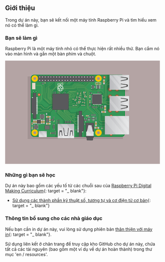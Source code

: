 ## Giới thiệu

Trong dự án này, bạn sẽ kết nối một máy tính Raspberry Pi và tìm hiểu xem nó có thể làm gì.

### Bạn sẽ làm gì

Raspberry Pi là một máy tính nhỏ có thể thực hiện rất nhiều thứ. Bạn cắm nó vào màn hình và gắn một bàn phím và chuột.

![ảnh chụp màn hình](images/pi-plug-in.gif)

### Những gì bạn sẽ học

Dự án này bao gồm các yếu tố từ các chuỗi sau của [Raspberry Pi Digital Making Curriculum](http://rpf.io/curriculum){: target = "_ blank"}:

+ [Sử dụng các thành phần kỹ thuật số, tương tự và cơ điện tử cơ bản](https://curriculum.raspberrypi.org/physical-computing/creator/){: target = "_ blank"}

### Thông tin bổ sung cho các nhà giáo dục

Nếu bạn cần in dự án này, vui lòng sử dụng phiên bản [thân thiện với máy in](https://projects.raspberrypi.org/en/projects/raspberry-pi-getting-started/print){: target = "_ blank"}.

Sử dụng liên kết ở chân trang để truy cập kho GitHub cho dự án này, chứa tất cả các tài nguyên (bao gồm một ví dụ về dự án hoàn thành) trong thư mục 'en / resources'.